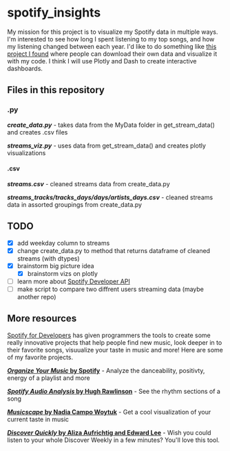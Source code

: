 # spotify_insights

My mission for this project is to visualize my Spotify data in multiple ways. I'm interested to see how long I spent listening to my top songs, and how my listening changed between each year. I'd like to do something like [this project I found](https://github.com/luka1199/geo-heatmap) where people can download their own data and visualize it with my code. I think I will use Plotly and Dash to create interactive dashboards.

## Files in this repository

### .py

__*create_data.py*__ - takes data from the MyData folder in get_stream_data() and creates .csv files

__*streams_viz.py*__ - uses data from get_stream_data() and creates plotly visualizations

#### .csv

__*streams.csv*__ - cleaned streams data from create_data.py

__*streams_tracks/tracks_days/days/artists_days.csv*__ - cleaned streams data in assorted groupings from create_data.py

## TODO

- [x] add weekday column to streams
- [x] change create_data.py to method that returns dataframe of cleaned streams (with dtypes)
- [x] brainstorm big picture idea
  - [x] brainstorm vizs on plotly
- [ ] learn more about [Spotify Developer API](https://developer.spotify.com/)
- [ ] make script to compare two diffrent users streaming data (maybe another repo)

## More resources

[Spotify for Developers](https://developer.spotify.com/discover/) has given programmers the tools to create some really innovative projects that help people find new music, look deeper in to their favorite songs, visuualize your taste in music and more! Here are some of my favorite projects.

[__*Organize Your Music* by Spotify__](http://organizeyourmusic.playlistmachinery.com/) - Analyze the danceability, positivty, energy of a playlist and more

[__*Spotify Audio Analysis* by Hugh Rawlinson__](https://spotify-audio-analysis.glitch.me/) - See the rhythm sections of a song

[__*Musicscape* by Nadia Campo Woytuk__](https://musicscapes.herokuapp.com/) - Get a cool visualization of your current taste in music

[__*Discover Quickly* by Aliza Aufrichtig and Edward Lee__](https://discoverquickly.com/) - Wish you could listen to your whole Discover Weekly in a few minutes? You'll love this tool.
